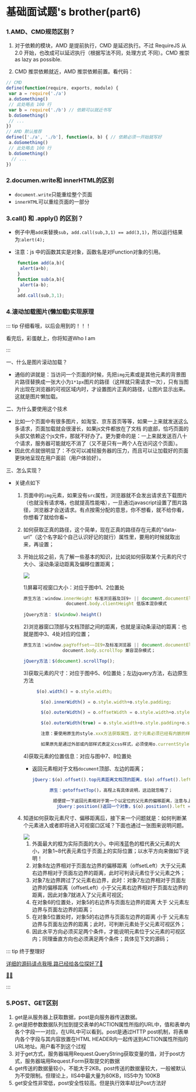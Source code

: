 # 基础面试题's brother(part6)

### 1.AMD、CMD规范区别？

1.  对于依赖的模块，AMD 是提前执行，CMD 是延迟执行。不过 RequireJS 从 2.0 开始，也改成可以延迟执行（根据写法不同，处理方式 不同）。CMD 推崇 as lazy as possible.

2.  CMD 推崇依赖就近，AMD 推崇依赖前置。看代码：

   ```js
   // CMD
   define(function(require, exports, module) {
    var a = require('./a')
    a.doSomething()
    // 此处略去 100 行
    var b = require('./b') // 依赖可以就近书写
    b.doSomething()
    // ...
   })
   // AMD 默认推荐
   define(['./a', './b'], function(a, b) { // 依赖必须一开始就写好
    a.doSomething()
    // 此处略去 100 行
    b.doSomething()
     // ...
   })
   ```

### 2.documen.write和 innerHTML的区别

* `document.write`只能重绘整个页面
* `innerHTML`可以重绘页面的一部分

### 3.call() 和 .apply() 的区别？

* 例子中用`add`来替换`sub`，`add.call(sub,3,1) == add(3,1)`，所以运行结果为:`alert(4); `

* 注意：js 中的函数其实是对象，函数名是对Function对象的引用。

  ```js
   function add(a,b){ 
   	alert(a+b); 
   }
   function sub(a,b){ 
   	alert(a-b); 
   }
   add.call(sub,3,1); 
  ```

### 4.滚动加载图片(懒加载)实现原理

::: tip 仔细看哦，以后会用到的！！！

看完后，彩蛋献上，你将知道Who I am

:::

一、什么是图片滚动加载？ 

* 通俗的讲就是：当访问一个页面的时候，先把`img`元素或是其他元素的背景图片路径替换成一张大小为`1*1px`图片的路径（这样就只需请求一次），只有当图片出现在浏览器的可视区域内时，才设置图片正真的路径，让图片显示出来。这就是图片懒加载。

二、为什么要使用这个技术

* 比如一个页面中有很多图片，如淘宝、京东首页等等，如果一上来就发送这么多请求，页面加载就会很漫长，如果js文件都放在了文档 的底部，恰巧页面的头部又依赖这个js文件，那就不好办了。更为要命的是：一上来就发送百八十个请求，服务器可能就吃不消了（又不是只有一两个人在访问这个页面）。
* 因此优点就很明显了：不仅可以减轻服务器的压力，而且可以让加载好的页面更快地呈现在用户面前（用户体验好）。

三、怎么实现？

* 关键点如下

  1. 页面中的`img`元素，如果没有`src`属性，浏览器就不会发出请求去下载图片（也就没有请求咯，也就提高性能咯），一旦通过javascript设置了图片路径，浏览器才会送请求。有点按需分配的意思，你不想看，就不给你看，你想看了就给你看~

  2. 如何获取正真的路径，这个简单，现在正真的路径存在元素的“data-url”（这个名字起个自己认识好记的就行）属性里，要用的时候就取出来，再设置；

  3. 开始比较之前，先了解一些基本的知识，比如说如何获取某个元素的尺寸大小、滚动条滚动距离及偏移位置距离； 

     <img src="https://raw.githubusercontent.com/Wangjiateng666/img/master/sixth-4.jpg"/>

     1)屏幕可视窗口大小：对应于图中1、2位置处

     ```js
     原生方法：window.innerHeight 标准浏览器及IE9+ || document.documentElement.clientHeight 标准浏览器及低版本IE标准模式 ||
        　　　　　　　　document.body.clientHeight 低版本混杂模式
                
     jQuery方法： $(window).height() 
     ```

     2)浏览器窗口顶部与文档顶部之间的距离，也就是滚动条滚动的距离：也就是图中3、4处对应的位置；

     ```js
     原生方法：window.pagYoffset——IE9+及标准浏览器 || document.documentElement.scrollTop 兼容ie低版本的标准模式 ||
     　　　　　　　　　document.body.scrollTop 兼容混杂模式；
     
     jQuery方法：$(document).scrollTop(); 
     ```

     3)获取元素的尺寸：对应于图中5、6位置处；左边jquery方法，右边原生方法

     ```js
     	  $(o).width() = o.style.width; 
     
     　　　　$(o).innerWidth() = o.style.width+o.style.padding;
     
     　　　　$(o).outerWidth() = o.offsetWidth = o.style.width+o.style.padding+o.style.border;
     
     　　　　$(o).outerWidth(true) = o.style.width+o.style.padding+o.style.border+o.style.margin;
     
     　　　　注意：要使用原生的style.xxx方法获取属性，这个元素必须已经有内嵌的样式，如<div style="...."></div>；
     
     　　　　如果原先是通过外部或内部样式表定义css样式，必须使用o.currentStyle[xxx] || document.defaultView.getComputedStyle(0)[xxx]来获取样式值
     ```

     4)获取元素的位置信息：对应与图中7、8位置处

     * 返回元素相对于文档`document`顶部、左边的距离；

       ```js
       jQuery：$(o).offset().top元素距离文档顶的距离，$(o).offset().left元素距离文档左边缘的距离
       
       　　　　原生：getoffsetTop()，高程上有具体说明，这边就忽略了；
       
       　 　　  顺便提一下返回元素相对于第一个以定位的父元素的偏移距离，注意与上面偏移距的区别；
           　　  jQuery：position()返回一个对象，$(o).position().left = style.left，$(o).position().top = style.top；
       ```

  4. 知道如何获取元素尺寸、偏移距离后，接下来一个问题就是：如何判断某个元素进入或者即将进入可视窗口区域？下面也通过一张图来说明问题。

     <img src="https://raw.githubusercontent.com/Wangjiateng666/img/master/sixth-4-1.jpg"/>

     1. 外面最大的框为实际页面的大小，中间浅蓝色的框代表父元素的大小，对象1~8代表元素位于页面上的实际位置；以水平方向来做如下说明！
     2. 对象8左边界相对于页面左边界的偏移距离（offsetLeft）大于父元素右边界相对于页面左边界的距离，此时可判读元素位于父元素之外；
     3. 对象7左边界跨过了父元素右边界，此时：对象7左边界相对于页面左边界的偏移距离（offsetLeft）小于父元素右边界相对于页面左边界的距离，因此对象7就进入了父元素可视区;
     4. 在对象6的位置处，对象5的右边界与页面左边界的距离 大于 父元素左边界与页面左边界的距离；
     5. 在对象5位置处时，对象5的右边界与页面左边界的距离 小于 父元素左边界与页面左边界的距离；此时，可判断元素处于父元素可视区外；
     6. 因此水平方向必须买足两个条件，才能说明元素位于父元素的可视区内；同理垂直方向也必须满足两个条件；具体见下文的源码；

::: tip 终于整理好

<a href="https://www.cnblogs.com/flyromance/p/5042187.html">详细的源码请点我哦,路已经给各位探好了:athletic_shoe:</a>

<a href="https://www.degraeve.com/img2txt-yay.php?url=https%3A%2F%2Fraw.githubusercontent.com%2FWangjiateng666%2Fimg%2Fmaster%2F5.jpg&mode=A&size=100&charstr=ABCDEFGHIJKLMNOPQRSTUVWXYZ&order=O&invert=N">:candy::egg:</a>

:::

### 5.POST、GET区别

1.  get是从服务器上获取数据，post是向服务器传送数据。
2.  get是把参数数据队列加到提交表单的ACTION属性所指的URL中，值和表单内各个字段一一对应，在URL中可以看到。post是通过HTTP post机制，将表单内各个字段与其内容放置在HTML HEADER内一起传送到ACTION属性所指的URL地址。用户看不到这个过程
3.  对于get方式，服务器端用Request.QueryString获取变量的值，对于post方式，服务器端用Request.Form获取提交的数据
4.  get传送的数据量较小，不能大于2KB。post传送的数据量较大，一般被默认为不受限制。但理论上，IIS4中最大量为80KB，IIS5中为 100KB
5.  get安全性非常低，post安全性较高。但是执行效率却比Post方法好















































































